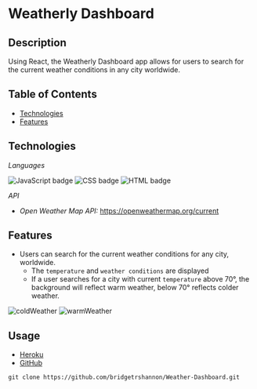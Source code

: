 # Weatherly Dashboard

## Description

Using React, the Weatherly Dashboard app allows for users to search for the current weather conditions in any city worldwide.

## Table of Contents

- [Technologies](#technologies)
- [Features](#features)

## Technologies

_Languages_

<img float="left" alt="JavaScript badge" src="https://img.shields.io/badge/JavaScript-44%25-yellow">
<img float="left" alt="CSS badge" src="https://img.shields.io/badge/CSS-33%25-blueviolet">
<img float="left" alt="HTML badge" src="https://img.shields.io/badge/HTML-23%25-orange">

_API_

- _Open Weather Map API:_ https://openweathermap.org/current

## Features

- Users can search for the current weather conditions for any city, worldwide.
  - The `temperature` and `weather conditions` are displayed
  - If a user searches for a city with current `temperature` above 70°, the background will reflect warm weather, below 70° reflects colder weather.

<img alt="coldWeather" class="border-radius" src="./client/public/images/coldWeather.png">

<img alt="warmWeather" class="border-radius" src="./client/public/images/warmWeather.png">

## Usage

- [Heroku](comingSoon)
- [GitHub](https://github.com/bridgetrshannon/Weather-Dashboard)

```
git clone https://github.com/bridgetrshannon/Weather-Dashboard.git
```
